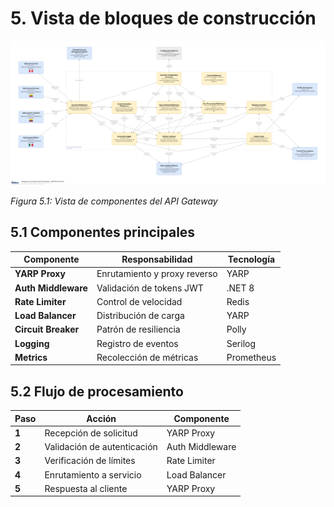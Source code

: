 # 5. Vista de bloques de construcción

![API Gateway - Vista de Componentes](/diagrams/servicios-corporativos/api_gateway_yarp.png)

*Figura 5.1: Vista de componentes del API Gateway*

## 5.1 Componentes principales

| Componente | Responsabilidad | Tecnología |
|------------|-----------------|------------|
| **YARP Proxy** | Enrutamiento y proxy reverso | YARP |
| **Auth Middleware** | Validación de tokens JWT | .NET 8 |
| **Rate Limiter** | Control de velocidad | Redis |
| **Load Balancer** | Distribución de carga | YARP |
| **Circuit Breaker** | Patrón de resiliencia | Polly |
| **Logging** | Registro de eventos | Serilog |
| **Metrics** | Recolección de métricas | Prometheus |

## 5.2 Flujo de procesamiento

| Paso | Acción | Componente |
|------|--------|------------|
| **1** | Recepción de solicitud | YARP Proxy |
| **2** | Validación de autenticación | Auth Middleware |
| **3** | Verificación de límites | Rate Limiter |
| **4** | Enrutamiento a servicio | Load Balancer |
| **5** | Respuesta al cliente | YARP Proxy |

